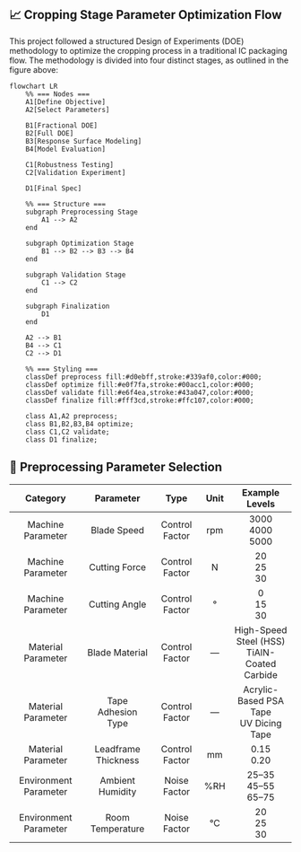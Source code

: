 ## 📈 Cropping Stage Parameter Optimization Flow

This project followed a structured Design of Experiments (DOE) methodology to optimize the cropping process in a traditional IC packaging flow. The methodology is divided into four distinct stages, as outlined in the figure above:

```mermaid
flowchart LR
    %% === Nodes ===
    A1[Define Objective]
    A2[Select Parameters]

    B1[Fractional DOE]
    B2[Full DOE]
    B3[Response Surface Modeling]
    B4[Model Evaluation]

    C1[Robustness Testing]
    C2[Validation Experiment]

    D1[Final Spec]

    %% === Structure ===
    subgraph Preprocessing Stage
        A1 --> A2
    end

    subgraph Optimization Stage
        B1 --> B2 --> B3 --> B4
    end

    subgraph Validation Stage
        C1 --> C2
    end

    subgraph Finalization
        D1
    end

    A2 --> B1
    B4 --> C1
    C2 --> D1

    %% === Styling ===
    classDef preprocess fill:#d0ebff,stroke:#339af0,color:#000;
    classDef optimize fill:#e0f7fa,stroke:#00acc1,color:#000;
    classDef validate fill:#e6f4ea,stroke:#43a047,color:#000;
    classDef finalize fill:#fff3cd,stroke:#ffc107,color:#000;

    class A1,A2 preprocess;
    class B1,B2,B3,B4 optimize;
    class C1,C2 validate;
    class D1 finalize;
```







## 📐 Preprocessing Parameter Selection

<div align="center">
    
| Category              | Parameter            | Type           | Unit | Example Levels                                                  |
|:---------------------:|:--------------------:|:--------------:|:----:|:-------------------------------:                                |
| Machine Parameter     | Blade Speed          | Control Factor | rpm  | 3000<br>4000<br>5000                                            |
| Machine Parameter     | Cutting Force        | Control Factor | N    | 20<br>25<br>30                                                  |
| Machine Parameter     | Cutting Angle        | Control Factor | °    | 0<br>15<br>30                                                   |
| Material Parameter    | Blade Material       | Control Factor | —    | High-Speed Steel (HSS)<br>TiAlN-Coated Carbide                  |
| Material Parameter    | Tape Adhesion Type   | Control Factor | —    | Acrylic-Based PSA Tape<br>UV Dicing Tape   |
| Material Parameter    | Leadframe Thickness  | Control Factor | mm   | 0.15<br>0.20                                                    |
| Environment Parameter | Ambient Humidity     | Noise Factor   | %RH  | 25–35<br>45–55<br>65–75                                         |
| Environment Parameter | Room Temperature     | Noise Factor   | °C   | 20<br>25<br>30                                                  |

</div>


